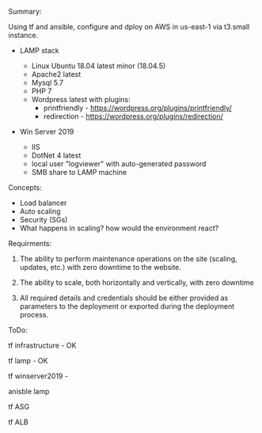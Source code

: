 Summary:

Using tf and ansible, configure and dploy on AWS in us-east-1 via t3.small instance.

* LAMP stack
    * Linux Ubuntu 18.04 latest minor (18.04.5)
    * Apache2 latest
    * Mysql 5.7
    * PHP 7
    * Wordpress latest with plugins:
        * printfriendly - https://wordpress.org/plugins/printfriendly/
        * redirection - https://wordpress.org/plugins/redirection/

* Win Server 2019
    * IIS
    * DotNet 4 latest
    * local user "logviewer" with auto-generated password
    * SMB share to LAMP machine

Concepts:
* Load balancer
* Auto scaling
* Security (SGs)
* What happens in scaling? how would the environment react?


Requirments:

1. The ability to perform maintenance operations on the site (scaling, updates, etc.) with zero downtime to the website.

2. The ability to scale, both horizontally and vertically, with zero downtime 

3. All required details and credentials should be either provided as parameters to the deployment or exported during the deployment process. 


ToDo:

tf infrastructure - OK

tf lamp - OK

tf winserver2019 -

anisble lamp

tf ASG

tf ALB
